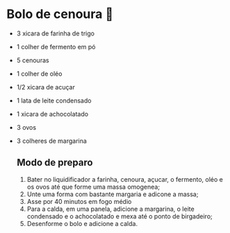 # Bolo de cenoura :birthday:



- 3 xicara de farinha de trigo

- 1 colher de fermento em pó 

- 5 cenouras

- 1 colher de oléo

- 1/2 xicara de acuçar

- 1 lata de leite condensado

- 1 xicara de achocolatado

- 3 ovos

- 3 colheres de margarina

  ## Modo de preparo

  1. Bater no liquidificador a farinha, cenoura, açucar, o fermento, oléo e os ovos até que forme uma massa omogenea;
  2. Unte uma forma com bastante margaria e adicone a massa;
  3. Asse por 40 minutos em fogo médio 
  4. Para a calda, em uma panela, adicione a margarina, o leite condensado e o achocolatado e mexa até o ponto de birgadeiro;
  5. Desenforme o bolo e adicione a calda.